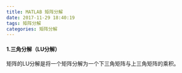 ```yaml
---
title: MATLAB 矩阵分解
date: 2017-11-29 18:40:19
tags: 矩阵分解
categories: 矩阵分解
---
```


#### 1.三角分解（LU分解）

 矩阵的LU分解是将一个矩阵分解为一个下三角矩阵与上三角矩阵的乘积。  

